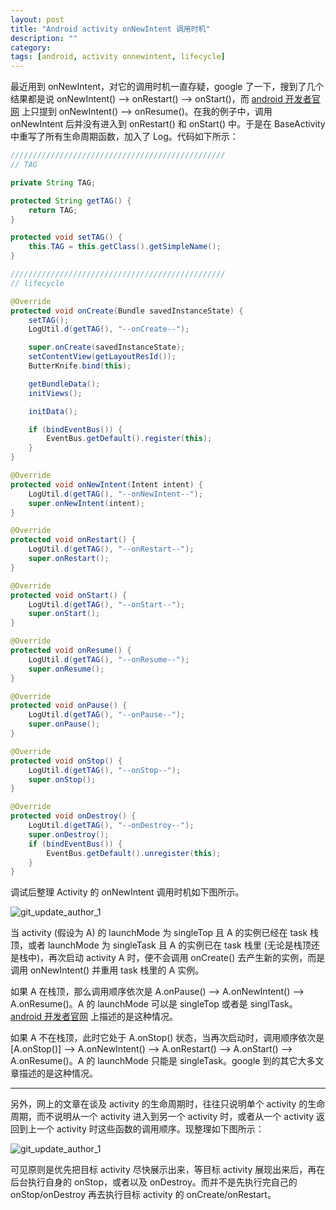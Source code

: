 ```yaml
---
layout: post
title: "Android activity onNewIntent 调用时机"
description: ""
category: 
tags: [android, activity onnewintent, lifecycle]
---
```


最近用到 onNewIntent，对它的调用时机一直存疑，google 了一下，搜到了几个结果都是说 onNewIntent() --> onRestart() --> onStart()，而 [android 开发者官网](http://developer.android.com/intl/zh-cn/reference/android/app/Activity.html#onNewIntent(android.content.Intent)) 上只提到 onNewIntent() --> onResume()。在我的例子中，调用 onNewIntent 后并没有进入到 onRestart() 和 onStart() 中。于是在 BaseActivity 中重写了所有生命周期函数，加入了 Log。代码如下所示：

```java
////////////////////////////////////////////////
// TAG

private String TAG;

protected String getTAG() {
    return TAG;
}

protected void setTAG() {
    this.TAG = this.getClass().getSimpleName();
}

////////////////////////////////////////////////
// lifecycle

@Override
protected void onCreate(Bundle savedInstanceState) {
    setTAG();
    LogUtil.d(getTAG(), "--onCreate--");

    super.onCreate(savedInstanceState);
    setContentView(getLayoutResId());
    ButterKnife.bind(this);

    getBundleData();
    initViews();

    initData();

    if (bindEventBus()) {
        EventBus.getDefault().register(this);
    }
}

@Override
protected void onNewIntent(Intent intent) {
    LogUtil.d(getTAG(), "--onNewIntent--");
    super.onNewIntent(intent);
}

@Override
protected void onRestart() {
    LogUtil.d(getTAG(), "--onRestart--");
    super.onRestart();
}

@Override
protected void onStart() {
    LogUtil.d(getTAG(), "--onStart--");
    super.onStart();
}

@Override
protected void onResume() {
    LogUtil.d(getTAG(), "--onResume--");
    super.onResume();
}

@Override
protected void onPause() {
    LogUtil.d(getTAG(), "--onPause--");
    super.onPause();
}

@Override
protected void onStop() {
    LogUtil.d(getTAG(), "--onStop--");
    super.onStop();
}

@Override
protected void onDestroy() {
    LogUtil.d(getTAG(), "--onDestroy--");
    super.onDestroy();
    if (bindEventBus()) {
        EventBus.getDefault().unregister(this);
    }
}

```

调试后整理 Activity 的 onNewIntent 调用时机如下图所示。

![git_update_author_1]({{site.img_url}}/activity_onnewintent.png)

当 activity (假设为 A) 的 launchMode 为 singleTop 且 A 的实例已经在 task 栈顶，或者 launchMode 为 singleTask 且 A 的实例已在 task 栈里 (无论是栈顶还是栈中)，再次启动 activity A 时，便不会调用 onCreate() 去产生新的实例，而是调用 onNewIntent() 并重用 task 栈里的 A 实例。

如果 A 在栈顶，那么调用顺序依次是 A.onPause() --> A.onNewIntent() --> A.onResume()。A 的 launchMode 可以是 singleTop 或者是 singlTask。[android 开发者官网](http://developer.android.com/intl/zh-cn/reference/android/app/Activity.html#onNewIntent(android.content.Intent)) 上描述的是这种情况。

如果 A 不在栈顶，此时它处于 A.onStop() 状态，当再次启动时，调用顺序依次是 [A.onStop()] --> A.onNewIntent() --> A.onRestart() --> A.onStart() --> A.onResume()。A 的 launchMode 只能是 singleTask。google 到的其它大多文章描述的是这种情况。

--------------------

另外，网上的文章在谈及 activity 的生命周期时，往往只说明单个 activity 的生命周期，而不说明从一个 activity 进入到另一个 activity 时，或者从一个 activity 返回到上一个 activity 时这些函数的调用顺序。现整理如下图所示：

![git_update_author_1]({{site.img_url}}/android_activity_lifecycle.png)

可见原则是优先把目标 activity 尽快展示出来，等目标 activity 展现出来后，再在后台执行自身的 onStop，或者以及 onDestroy。而并不是先执行完自己的 onStop/onDestroy 再去执行目标 activity 的 onCreate/onRestart。
